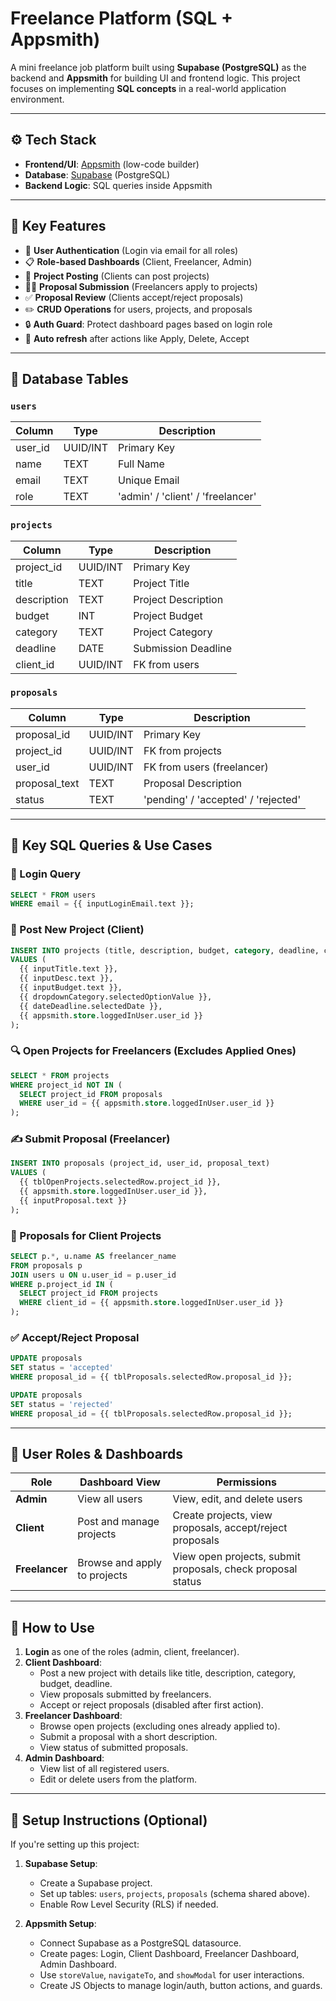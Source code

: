 # Freelance Platform (SQL + Appsmith)

A mini freelance job platform built using **Supabase (PostgreSQL)** as the backend and **Appsmith** for building UI and frontend logic. This project focuses on implementing **SQL concepts** in a real-world application environment.

---

## ⚙️ Tech Stack

- **Frontend/UI**: [Appsmith](https://www.appsmith.com/) (low-code builder)
- **Database**: [Supabase](https://supabase.com/) (PostgreSQL)
- **Backend Logic**: SQL queries inside Appsmith

---

## 🌟 Key Features

- 👤 **User Authentication** (Login via email for all roles)
- 📋 **Role-based Dashboards** (Client, Freelancer, Admin)
- 🧾 **Project Posting** (Clients can post projects)
- 🧑‍💻 **Proposal Submission** (Freelancers apply to projects)
- ✅ **Proposal Review** (Clients accept/reject proposals)
- ✏️ **CRUD Operations** for users, projects, and proposals
- 🔒 **Auth Guard**: Protect dashboard pages based on login role
- 🔄 **Auto refresh** after actions like Apply, Delete, Accept

---

## 📂 Database Tables

### `users`
| Column       | Type      | Description          |
|--------------|-----------|----------------------|
| user_id      | UUID/INT  | Primary Key          |
| name         | TEXT      | Full Name            |
| email        | TEXT      | Unique Email         |
| role         | TEXT      | 'admin' / 'client' / 'freelancer' |

### `projects`
| Column       | Type     | Description          |
|--------------|----------|----------------------|
| project_id   | UUID/INT | Primary Key          |
| title        | TEXT     | Project Title        |
| description  | TEXT     | Project Description  |
| budget       | INT      | Project Budget       |
| category     | TEXT     | Project Category     |
| deadline     | DATE     | Submission Deadline  |
| client_id    | UUID/INT | FK from users        |

### `proposals`
| Column         | Type     | Description                   |
|----------------|----------|-------------------------------|
| proposal_id    | UUID/INT | Primary Key                   |
| project_id     | UUID/INT | FK from projects              |
| user_id        | UUID/INT | FK from users (freelancer)    |
| proposal_text  | TEXT     | Proposal Description          |
| status         | TEXT     | 'pending' / 'accepted' / 'rejected' |

---

## 🧠 Key SQL Queries & Use Cases

### 🔐 Login Query
```sql
SELECT * FROM users
WHERE email = {{ inputLoginEmail.text }};
```

### 📢 Post New Project (Client)
```sql
INSERT INTO projects (title, description, budget, category, deadline, client_id)
VALUES (
  {{ inputTitle.text }},
  {{ inputDesc.text }},
  {{ inputBudget.text }},
  {{ dropdownCategory.selectedOptionValue }},
  {{ dateDeadline.selectedDate }},
  {{ appsmith.store.loggedInUser.user_id }}
);
```

### 🔍 Open Projects for Freelancers (Excludes Applied Ones)
```sql
SELECT * FROM projects
WHERE project_id NOT IN (
  SELECT project_id FROM proposals
  WHERE user_id = {{ appsmith.store.loggedInUser.user_id }}
);
```

### ✍️ Submit Proposal (Freelancer)
```sql
INSERT INTO proposals (project_id, user_id, proposal_text)
VALUES (
  {{ tblOpenProjects.selectedRow.project_id }},
  {{ appsmith.store.loggedInUser.user_id }},
  {{ inputProposal.text }}
);
```

### 📄 Proposals for Client Projects
```sql
SELECT p.*, u.name AS freelancer_name
FROM proposals p
JOIN users u ON u.user_id = p.user_id
WHERE p.project_id IN (
  SELECT project_id FROM projects
  WHERE client_id = {{ appsmith.store.loggedInUser.user_id }}
);
```

### ✅ Accept/Reject Proposal
```sql
UPDATE proposals
SET status = 'accepted'
WHERE proposal_id = {{ tblProposals.selectedRow.proposal_id }};
```
```sql
UPDATE proposals
SET status = 'rejected'
WHERE proposal_id = {{ tblProposals.selectedRow.proposal_id }};
```
---

## 🔐 User Roles & Dashboards

| Role        | Dashboard View                   | Permissions                                |
|-------------|----------------------------------|---------------------------------------------|
| **Admin**   | View all users                   | View, edit, and delete users                |
| **Client**  | Post and manage projects         | Create projects, view proposals, accept/reject proposals |
| **Freelancer** | Browse and apply to projects | View open projects, submit proposals, check proposal status |

---

## 🚀 How to Use

1. **Login** as one of the roles (admin, client, freelancer).
2. **Client Dashboard**:
   - Post a new project with details like title, description, category, budget, deadline.
   - View proposals submitted by freelancers.
   - Accept or reject proposals (disabled after first action).
3. **Freelancer Dashboard**:
   - Browse open projects (excluding ones already applied to).
   - Submit a proposal with a short description.
   - View status of submitted proposals.
4. **Admin Dashboard**:
   - View list of all registered users.
   - Edit or delete users from the platform.

---

## 📌 Setup Instructions (Optional)

If you're setting up this project:

1. **Supabase Setup**:
   - Create a Supabase project.
   - Set up tables: `users`, `projects`, `proposals` (schema shared above).
   - Enable Row Level Security (RLS) if needed.

2. **Appsmith Setup**:
   - Connect Supabase as a PostgreSQL datasource.
   - Create pages: Login, Client Dashboard, Freelancer Dashboard, Admin Dashboard.
   - Use `storeValue`, `navigateTo`, and `showModal` for user interactions.
   - Create JS Objects to manage login/auth, button actions, and guards.


